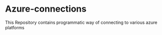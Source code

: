 # Azure-connections
This Repository contains programmatic way of connecting to various azure platforms
